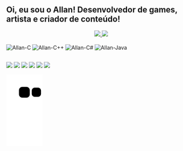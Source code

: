 ## Oi, eu sou o Allan! Desenvolvedor de games, artista e criador de conteúdo!

<!--
comments
-->

<div align="center">
  <a href="https://github.com/allangarib">
  <img height="180em" src="https://github-readme-stats.vercel.app/api?username=allangarib&show_icons=true&theme=dracula&include_all_commits=true&count_private=true"/>
  <img height="180em" src="https://github-readme-stats.vercel.app/api/top-langs/?username=rafaballerini&layout=compact&langs_count=7&theme=dracula"/>
  </a> <!-- mudar para src="https://github-readme-stats.vercel.app/api/top-langs/?username=allangarib&layout=compact&langs_count=7&theme=dracula" -->
</div>
<div style="display: inline_block"><br>
  <img align="center" alt="Allan-C" height="40" width="40" src="https://img.icons8.com/color/50/000000/c-programming.png">
  <img align="center" alt="Allan-C++" height="40" width="40" src="https://img.icons8.com/color/50/000000/c-plus-plus-logo.png">
  <img align="center" alt="Allan-C#" height="40" width="40" src="https://img.icons8.com/color/50/000000/c-sharp-logo-2.png">
  <img img align="center" alt="Allan-Java" height="40" width="40" src="https://img.icons8.com/color/48/000000/java-coffee-cup-logo--v1.png"/>
</div>
  
  ##
  
<!-- -->
<div> 
  <a href="https://www.youtube.com/channel/UCYjZqo4GlohDUmHTvuhaaJQ" target="_blank"><img src="https://img.shields.io/badge/YouTube-FF0000?style=for-the-badge&logo=youtube&logoColor=white" target="_blank"></a>
  <a href="https://instagram.com/allangarib" target="_blank"><img src="https://img.shields.io/badge/-Instagram-DE2F9E?style=for-the-badge&logo=instagram&logoColor=white" target="_blank"></a>
 	<a href="https://twitter.com/allan_garib" target="_blank"><img src="https://img.shields.io/badge/Twitter-33C4FF?style=for-the-badge&logo=twitter&logoColor=white" target="_blank"></a>
  <a href="https://www.facebook.com/AllanGaribOfficial" target="_blank"><img src="https://img.shields.io/badge/Facebook-487CD6?style=for-the-badge&logo=facebook&logoColor=white" target="_blank"></a> 
  <a href="https://www.linkedin.com/in/allan-garib-a850797b/" target="_blank"><img src="https://img.shields.io/badge/-LinkedIn-%230077B5?style=for-the-badge&logo=linkedin&logoColor=white" target="_blank"></a> 
  <a href="https://www.tiktok.com/@allan_garib" target="_blank"><img src="https://img.shields.io/badge/-TikTok-3D3D3D?style=for-the-badge&logo=tiktok&logoColor=white" target="_blank"></a>   
  
 
  ![Snake animation](https://github.com/rafaballerini/rafaballerini/blob/output/github-contribution-grid-snake.svg)
 
</div>
